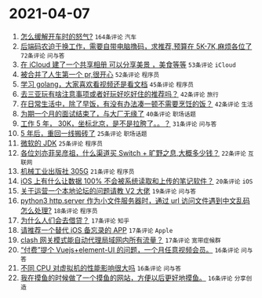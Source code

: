 # 2021-04-07

1. [怎么缓解开车时的怒气?](https://www.v2ex.com/t/768549) `164条评论` `汽车`
1. [后端码农迫于换工作，需要自带电脑撸码，求推荐,预算在 5K-7K,麻烦各位了](https://www.v2ex.com/t/768560) `72条评论` `问与答`
1. [在 iCloud 建了一个共享相册 可以分享美景 ，美食等等](https://www.v2ex.com/t/768780) `53条评论` `iCloud`
1. [被合并了人生第一个 pr,很开心](https://www.v2ex.com/t/768587) `52条评论` `程序员`
1. [学习 golang，大家喜欢看视频还是看文档](https://www.v2ex.com/t/768566) `45条评论` `程序员`
1. [去三亚玩有啥注意事项或者好玩好吃好住的推荐吗？](https://www.v2ex.com/t/768685) `42条评论` `旅行`
1. [在日常生活中，除了早饭，有没有办法凑一顿不需要烹饪的饭？](https://www.v2ex.com/t/768721) `42条评论` `生活`
1. [为期一个月的面试结束了，与大厂无缘了](https://www.v2ex.com/t/768638) `40条评论` `职场话题`
1. [工作 5 年， 30K，坐标北京，是不是拉胯了。。？](https://www.v2ex.com/t/768623) `31条评论` `问与答`
1. [5 年后，重回一线搬砖了](https://www.v2ex.com/t/768794) `25条评论` `职场话题`
1. [微软的 JDK](https://www.v2ex.com/t/768565) `25条评论` `程序员`
1. [各位刘亦菲吴彦祖，什么渠道买 Switch + 旷野之息,大概多少钱？](https://www.v2ex.com/t/768791) `22条评论` `互联网`
1. [机械工业出版社 305G](https://www.v2ex.com/t/768558) `21条评论` `程序员`
1. [iOS 上有什么让数据 100% 不会被系统读取和上传的笔记软件？](https://www.v2ex.com/t/768799) `20条评论` `iOS`
1. [关于运营一个本地论坛的问题请教 V2 大佬](https://www.v2ex.com/t/768680) `19条评论` `问与答`
1. [python3 http.server 作为小文件服务器时，通过 url 访问文件遇到中文乱码怎么处理?](https://www.v2ex.com/t/768671) `18条评论` `程序员`
1. [为什么人们会去借贷？](https://www.v2ex.com/t/768756) `17条评论` `知乎`
1. [请推荐一个替代 iOS 备忘录的 APP](https://www.v2ex.com/t/768706) `17条评论` `Apple`
1. [clash 网关模式能自动代理局域网内所有流量？](https://www.v2ex.com/t/768647) `17条评论` `宽带症候群`
1. [“付费”提个 Vuejs+element-UI 的问题，一个月任意视频会员。](https://www.v2ex.com/t/768810) `16条评论` `问与答`
1. [不同 CPU 对虚拟机的性能影响很大吗](https://www.v2ex.com/t/768752) `16条评论` `问与答`
1. [我在摸鱼的时候做了一个摸鱼的网站，方便以后更好地摸鱼。](https://www.v2ex.com/t/768727) `16条评论` `分享创造`
